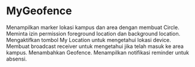 # MyGeofence
Menampilkan marker lokasi kampus dan area dengan membuat Circle.
Meminta izin permission foreground location dan background location.
Mengaktifkan tombol My Location untuk mengetahui lokasi device.
Membuat broadcast receiver untuk mengetahui jika telah masuk ke area kampus.
Menambahkan Geofence.
Menampilkan notifikasi reminder untuk absensi.
